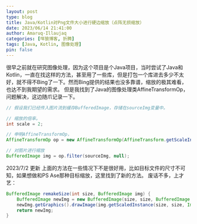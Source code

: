 ```yaml
---
layout: post
type: blog
title: Java/Kotlin对Png文件大小进行硬边缩放（点阵无损缩放）
date: 2023/06/14 21:41:00
author: Amaruq·Illaujaq
categories: [咩狼博客, 折腾]
tags: [Java, Kotlin, 图像处理]
pin: false
---
```



很早之前就在研究图像处理，因为这个项目是个Java项目，当时尝试了Java和Kotlin，一直在找这样的方法，甚至用了一些库，但是打包一个库进去多少不太好，就不得不Bing了一下。然而Bing提供的结果也没多靠谱，缩放的极其难看，也达不到我期望的需求。
但是我找到了Java的图像处理类AffineTransformOp，问题解决，这边随爪记录一下。

```java
// 假设我们已经传入图片流到缓存BufferedImage，存储在sourceImg变量中。

// 缩放的倍率。
int scale = 2;

// 申明AffineTransformOp，
AffineTransformOp op = new AffineTransformOp(AffineTransform.getScaleInstance(scale, scale), null);

// 对图片进行缩放
BufferedImage img = op.filter(sourceImg, null);
```

2023/7/2 更新
上面的方法在一些情况下不是很好用，比如目标文件的尺寸不可知，如果想做和PS Ase那种目标缩放，这里找到了新的方法。
废话不多，上才艺：
```java
BufferedImage remakeSize(int size, BufferedImage img) {
    BufferedImage newImg = new BufferedImage(size, size, BufferedImage.TYPE_INT_ARGB);
    newImg.getGraphics().drawImage(img.getScaledInstance(size, size, Image.SCALE_SMOOTH), 0, 0, null);
    return newImg;
}
```
